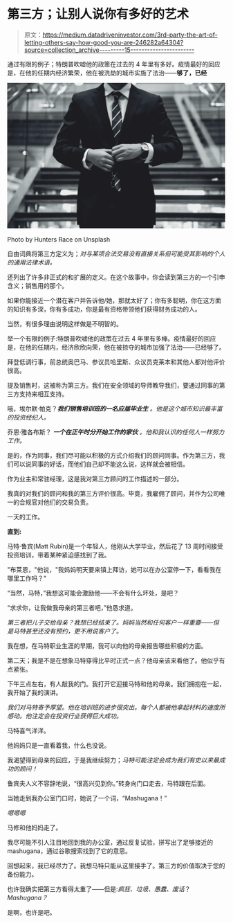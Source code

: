 # 第三方；让别人说你有多好的艺术

> 原文：<https://medium.datadriveninvestor.com/3rd-party-the-art-of-letting-others-say-how-good-you-are-246282a64304?source=collection_archive---------15----------------------->

通过有限的例子；特朗普吹嘘他的政策在过去的 4 年里有多好。疫情最好的回应是，在他的任期内经济繁荣，他在被洗劫的城市实施了法治——**够了，已经**

![](img/f19759fbbfe62d429d19d0b6fecc6340.png)

Photo by Hunters Race on Unsplash

自由词典将第三方定义为；*对与某项合法交易没有直接关系但可能受其影响的个人的通用法律术语。*

还列出了许多非正式的和扩展的定义。在这个故事中，你会读到第三方的一个引申含义；销售用的那个。

如果你能接近一个潜在客户并告诉他/她，那就太好了；你有多聪明，你在这方面的知识有多深，你有多成功，你是最有资格带领他们获得财务成功的人。

当然，有很多理由说明这样做是不明智的。

举一个有限的例子:特朗普吹嘘他的政策在过去 4 年里有多棒。疫情最好的回应是，在他的任期内，经济欣欣向荣，他在被掠夺的城市加强了法治——已经够了。

拜登低调行事，前总统奥巴马、参议员哈里斯、众议员克莱本和其他人都对他评价很高。

提及销售时，这被称为第三方。我们在安全领域的导师教导我们，要通过同事的第三方支持来相互支持。

哦，埃尔默·帕克？***我们销售培训班的一名应届毕业生*** *。他是这个城市知识最丰富的投资经纪人。*

乔恩·雅各布斯？ ***一个在正午时分开始工作的家伙*** *。他和我认识的任何人一样努力工作。*

是的，作为同事，我们尽可能以积极的方式介绍我们的顾问同事。作为第三方，我们可以说同事的好话，而他们自己却不能这么说，这样就会被相信。

作为业主和常驻经理，这是我对第三方顾问的工作描述的一部分。

我真的对我们的顾问和我的第三方评价很高。毕竟，我雇佣了顾问，并作为公司唯一的合规官对他们的交易负责。

一天的工作。

**直到:**

马特·鲁宾(Matt Rubin)是一个年轻人，他刚从大学毕业，然后花了 13 周时间接受投资培训，带着某种紧迫感找到了我。

"布莱恩，"他说，"我妈妈明天要来镇上拜访，她可以在办公室停一下，看看我在哪里工作吗？"

“当然，马特，”我想这可能会激励他——不会有什么坏处，是吧？

“求求你，让我做我母亲的第三者吧，”他恳求道。

*第三者把儿子交给母亲？我想已经结束了。妈妈当然和任何客户一样重要——但是马特甚至还没有预约，更不用说客户了。*

我在想，在马特职业生涯的早期，我可以向他的母亲报告哪些积极的方面。

第二天；我是不是在想象马特穿得比平时正式一点？他母亲该来看他了。他似乎有点紧张。

下午三点左右，有人敲我的门。我打开它迎接马特和他的母亲。我们拥抱在一起，我开始了我的演讲。

*我们对马特寄予厚望。他在培训班的进步很突出。每个人都被他拿起材料的速度所感动。他注定会在投资行业获得巨大成功。*

马特喜气洋洋。

他妈妈只是一直看着我，什么也没说。

我渴望得到母亲的回应，于是我继续努力；*马特可能注定会成为我们有史以来最成功的顾问！*

鲁宾夫人义不容辞地说，“很高兴见到你。”转身向门口走去，马特跟在后面。

当她走到我办公室门口时，她说了一个词，“Mashugana！”

*嗯嗯嗯*

马修和他妈妈走了。

我尽可能不引人注目地回到我的办公室，通过反复试验，拼写出了足够接近的 mashugana，通过谷歌搜索找到了它的意思。

回想起来，我已经尽力了。我想马特只能从这里接手了。第三方的价值取决于您的备份能力。

也许我确实把第三方看得太重了——但是:*疯狂、垃圾、愚蠢、废话*？ *Mashugana？*

是啊，也许是吧。